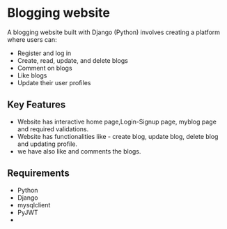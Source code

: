 
# Blogging website

A blogging website built with Django (Python) involves creating a platform where users can:

- Register and log in
- Create, read, update, and delete blogs
- Comment on blogs
- Like blogs
- Update their user profiles


## Key Features

 - Website has interactive home page,Login-Signup page, myblog page and required validations.
 - Website has functionalities like - create blog, update blog, delete blog and updating profile.
 - we have also like and comments the blogs.


## Requirements
- Python
- Django
- mysqlclient
- PyJWT
- 



